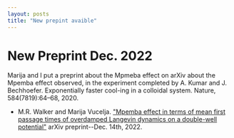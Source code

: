 ```yaml
---
layout: posts
title: "New prepint avaible"
---
```

# New Preprint Dec. 2022

Marija and I put a preprint about the Mpmeba effect on arXiv about the Mpemba effect observed, in the experiment completed by A. Kumar and J. Bechhoefer. Exponentially faster cool-ing in a colloidal system. Nature, 584(7819):64–68, 2020.

* M.R. Walker and Marija Vucelja. ["Mpemba effect in terms of mean first passage times of overdamped Langevin dynamics on a double-well potential"](https://arxiv.org/pdf/2212.07496) arXiv preprint--Dec. 14th, 2022.
